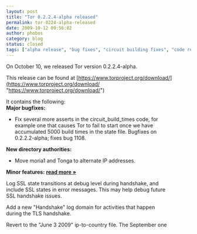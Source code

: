 ```yaml
---
layout: post
title: "Tor 0.2.2.4-alpha released"
permalink: tor-0224-alpha-released
date: 2009-10-12 09:56:02
author: phobos
category: blog
status: closed
tags: ["alpha release", "bug fixes", "circuit building fixes", "code refactoring", "IP Address changes", "memory leaks", "tinytest framework"]
---
```


On October 10, we released Tor version 0.2.2.4-alpha.

This release can be found at [https://www.torproject.org/download/](https://www.torproject.org/download/ "https://www.torproject.org/download/")

It contains the following:  
 **Major bugfixes:**

-   Fix several more asserts in the circuit\_build\_times code, for  
     example one that causes Tor to fail to start once we have  
     accumulated 5000 build times in the state file. Bugfixes on  
     0.2.2.2-alpha; fixes bug 1108.

**New directory authorities:**

-   Move moria1 and Tonga to alternate IP addresses.

**Minor features:** [**read more »**](https://blog.torproject.org/blog/tor-0224-alpha-released)

Log SSL state transitions at debug level during handshake, and  
 include SSL states in error messages. This may help debug future  
 SSL handshake issues.

Add a new "Handshake" log domain for activities that happen  
 during the TLS handshake.

Revert to the "June 3 2009" ip-to-country file. The September one  

